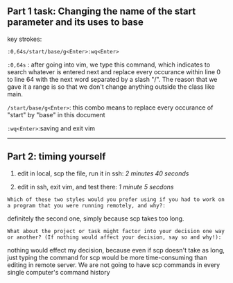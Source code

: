 ## Part 1 task: Changing the name of the start parameter and its uses to base
key strokes:

`:0,64s/start/base/g<Enter>:wq<Enter>`

`:0,64s` : after going into vim, we type this command, which indicates to search whatever is entered next and replace every occurance within line 0 to line 64 with the next word separated by a slash "/". The reason that we gave it a range is so that we don't change anything outside the class like main.

`/start/base/g<Enter>`: this combo means to replace every occurance of "start" by "base" in this document

`:wq<Enter>`:saving and exit vim
___

## Part 2: timing yourself

1. edit in local, scp the file, run it in ssh: 
_2 minutes 40 seconds_



2. edit in ssh, exit vim, and test there:
_1 minute 5 secdons_

`Which of these two styles would you prefer using if you had to work on a program that you were running remotely, and why?:`


definitely the second one, simply because scp takes too long.

`What about the project or task might factor into your decision one way or another? (If nothing would affect your decision, say so and why!):`

nothing would effect my decision, because even if scp doesn't take as long, just typing the command for scp would be more time-consuming than editing in remote server. We are not going to have scp commands in every single computer's command history

